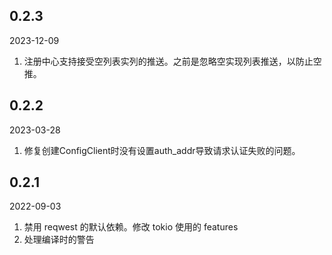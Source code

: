 ## 0.2.3

2023-12-09

1. 注册中心支持接受空列表实列的推送。之前是忽略空实现列表推送，以防止空推。

## 0.2.2 

2023-03-28

1. 修复创建ConfigClient时没有设置auth_addr导致请求认证失败的问题。

## 0.2.1

2022-09-03

1. 禁用 reqwest 的默认依赖。修改 tokio 使用的 features
2. 处理编译时的警告
